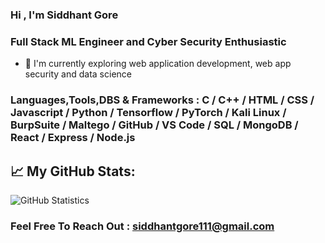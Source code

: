### Hi , I'm Siddhant Gore

### Full Stack ML Engineer and Cyber Security Enthusiastic
- 🌱 I'm currently exploring web application development, web app security and data science

### Languages,Tools,DBS & Frameworks : C / C++ / HTML / CSS / Javascript / Python / Tensorflow / PyTorch / Kali Linux / BurpSuite / Maltego / GitHub / VS Code / SQL / MongoDB / React / Express / Node.js

## 📈 My GitHub Stats:

![GitHub Statistics](https://github-readme-stats.vercel.app/api?username=siddhantgore&count_private=true&show_icons=true&theme=dark)

### Feel Free To Reach Out : siddhantgore111@gmail.com

